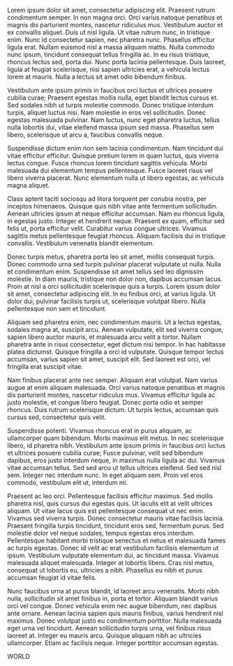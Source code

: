 Lorem ipsum dolor sit amet, consectetur adipiscing elit. Praesent rutrum condimentum semper. In non magna orci. Orci varius natoque penatibus et magnis dis parturient montes, nascetur ridiculus mus. Vestibulum auctor et ex convallis aliquet. Duis ut nisl ligula. Ut vitae rutrum nunc, in tristique enim. Nunc id consectetur sapien, nec pharetra nunc. Phasellus efficitur ligula erat. Nullam euismod nisl a massa aliquam mattis. Nulla commodo nunc ipsum, tincidunt consequat tellus fringilla ac. In eu risus tristique, rhoncus lectus sed, porta dui. Nunc porta lacinia pellentesque. Duis laoreet, ligula at feugiat scelerisque, nisi sapien ultricies erat, a vehicula lectus lorem at mauris. Nulla a lectus sit amet odio bibendum finibus.

Vestibulum ante ipsum primis in faucibus orci luctus et ultrices posuere cubilia curae; Praesent egestas mollis nulla, eget blandit lectus cursus et. Sed sodales nibh ut turpis molestie commodo. Donec tristique interdum turpis, aliquet luctus nisi. Nam molestie in eros vel sollicitudin. Donec egestas malesuada pulvinar. Nam luctus, nunc eget pharetra luctus, tellus nulla lobortis dui, vitae eleifend massa ipsum sed massa. Phasellus sem libero, scelerisque ut arcu a, faucibus convallis neque.

Suspendisse dictum enim non sem lacinia condimentum. Nam tincidunt dui vitae efficitur efficitur. Quisque pretium lorem in quam luctus, quis viverra lectus congue. Fusce rhoncus lorem tincidunt sagittis vehicula. Morbi malesuada dui elementum tempus pellentesque. Fusce laoreet risus vel libero viverra placerat. Nunc elementum nulla ut libero egestas, ac vehicula magna aliquet.

Class aptent taciti sociosqu ad litora torquent per conubia nostra, per inceptos himenaeos. Quisque quis nibh vitae ante fermentum sollicitudin. Aenean ultricies ipsum at neque efficitur accumsan. Nam eu rhoncus ligula, in egestas justo. Integer et hendrerit neque. Praesent ex quam, efficitur sed felis ut, porta efficitur velit. Curabitur varius congue ultrices. Vivamus sagittis metus pellentesque feugiat rhoncus. Aliquam facilisis dui in tristique convallis. Vestibulum venenatis blandit elementum.

Donec turpis metus, pharetra porta leo sit amet, mollis consequat turpis. Donec commodo urna sed turpis pulvinar placerat vulputate ut nulla. Nulla et condimentum enim. Suspendisse sit amet tellus sed leo dignissim molestie. In diam mauris, tristique non dolor non, dapibus accumsan lacus. Proin at nisl a orci sollicitudin scelerisque quis a turpis. Lorem ipsum dolor sit amet, consectetur adipiscing elit. In eu finibus orci, at varius ligula. Ut dolor dui, pulvinar facilisis turpis ut, scelerisque volutpat libero. Nulla pellentesque non sem et tincidunt.

Aliquam sed pharetra enim, nec condimentum mauris. Ut a lectus egestas, sodales magna at, suscipit arcu. Aenean vulputate, elit sed viverra congue, sapien libero auctor mauris, et malesuada arcu velit a tortor. Nullam pharetra ante in risus consectetur, eget dictum nisi tempor. In hac habitasse platea dictumst. Quisque fringilla a orci id vulputate. Quisque tempor lectus accumsan, varius sapien sit amet, suscipit elit. Sed laoreet est orci, vel fringilla erat suscipit vitae.

Nam finibus placerat ante nec semper. Aliquam erat volutpat. Nam varius augue at enim aliquam malesuada. Orci varius natoque penatibus et magnis dis parturient montes, nascetur ridiculus mus. Vivamus efficitur ligula ac justo molestie, et congue libero feugiat. Donec porta odio et semper rhoncus. Duis rutrum scelerisque dictum. Ut turpis lectus, accumsan quis cursus sed, consectetur quis velit.

Suspendisse potenti. Vivamus rhoncus erat in purus aliquam, ac ullamcorper quam bibendum. Morbi maximus elit metus. In nec scelerisque libero, id pharetra nibh. Vestibulum ante ipsum primis in faucibus orci luctus et ultrices posuere cubilia curae; Fusce pulvinar, velit sed bibendum dapibus, eros justo interdum neque, in maximus nulla ligula ac dui. Vivamus vitae accumsan tellus. Sed sed arcu ut tellus ultrices eleifend. Sed sed nisl sem. Integer nec interdum nunc. In eget aliquam sem. Proin vel eros commodo, vestibulum elit ut, interdum mi.

Praesent ac leo orci. Pellentesque facilisis efficitur maximus. Sed mollis pharetra nisl, quis cursus dui egestas quis. Ut iaculis elit at velit ultrices aliquam. Ut vitae lacus quis est pellentesque consequat ut nec enim. Vivamus sed viverra turpis. Donec consectetur mauris vitae facilisis lacinia. Praesent fringilla turpis tincidunt, tincidunt eros sed, fermentum purus. Sed molestie dolor vel neque sodales, tempus egestas eros interdum. Pellentesque habitant morbi tristique senectus et netus et malesuada fames ac turpis egestas. Donec id velit ac erat vestibulum facilisis elementum ut ipsum. Vestibulum vulputate elementum dui, ac tincidunt massa. Vivamus malesuada aliquet malesuada. Integer at lobortis libero. Cras nisl metus, consequat ut lobortis eu, ultricies a nibh. Phasellus eu nibh et purus accumsan feugiat id vitae felis.

Nunc faucibus urna at purus blandit, id laoreet arcu venenatis. Morbi nibh nulla, sollicitudin sit amet finibus in, porta et tortor. Aliquam blandit varius orci vel congue. Donec vehicula enim nec augue bibendum, nec dapibus ante ornare. Aenean lacinia sapien quis mauris finibus, varius hendrerit nisl maximus. Donec volutpat justo eu condimentum porttitor. Nulla malesuada eget urna vel tincidunt. Aenean sollicitudin turpis urna, vel finibus risus laoreet at. Integer eu mauris arcu. Quisque aliquam nibh ac ultricies ullamcorper. Etiam ac facilisis neque. Integer porttitor accumsan egestas.

WORLD
